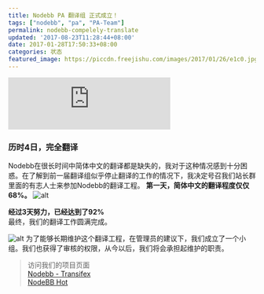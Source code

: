 ```yaml
---
title: Nodebb PA 翻译组 正式成立！
tags: ["nodebb", "pa", "PA-Team"]
permalink: nodebb-compelely-translate
updated: '2017-08-23T11:28:44+08:00'
date: 2017-01-28T17:50:33+08:00
categories: 状态
featured_image: https://piccdn.freejishu.com/images/2017/01/26/e1c0.jpg
---
```


<iframe frameborder="no" border="0" marginwidth="0" marginheight="0" width="330" height="106" src="https://cdn.a632079.me/163cplayer.html?playlist=41666363"></iframe> 

### 历时4日，完全翻译  
Nodebb在很长时间中简体中文的翻译都是缺失的，我对于这种情况感到十分困惑。在了解到前一届翻译组似乎停止翻译的工作的情况下，我决定号召我们站长群里面的有志人士来参加Nodebb的翻译工程。
**第一天，简体中文的翻译程度仅仅68%。**
![alt](https://piccdn.freejishu.com/images/2017/01/28/eUF3.jpg)
  
**经过3天努力，已经达到了92%**  
最终，我们的翻译工作圆满完成。
   
![alt](https://piccdn.freejishu.com/images/2017/01/28/eXVH.jpg)
为了能够长期维护这个翻译工程，在管理员的建议下，我们成立了一个小组。我们也获得了审核的权限，从今以后，我们将会承担起维护的职责。  

> 访问我们的项目页面  
> [Nodebb - Transifex](https://www.transifex.com/nodebb/)  
> [NodeBB Hot](https://about.nodebb-cn.org)  
  
